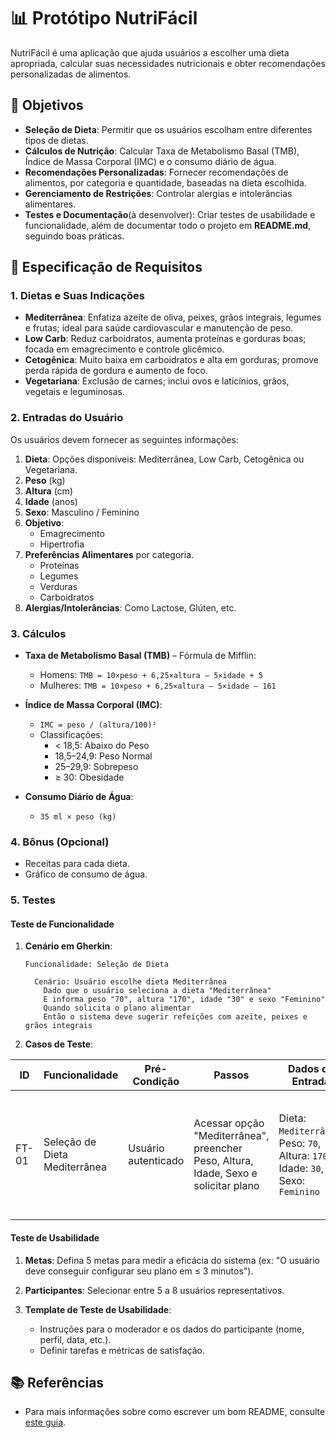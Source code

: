 # 📊 Protótipo NutriFácil

NutriFácil é uma aplicação que ajuda usuários a escolher uma dieta apropriada, calcular suas necessidades nutricionais e obter recomendações personalizadas de alimentos. 

## 🎯 Objetivos
- **Seleção de Dieta**: Permitir que os usuários escolham entre diferentes tipos de dietas.
- **Cálculos de Nutrição**: Calcular Taxa de Metabolismo Basal (TMB), Índice de Massa Corporal (IMC) e o consumo diário de água.
- **Recomendações Personalizadas**: Fornecer recomendações de alimentos, por categoria e quantidade, baseadas na dieta escolhida.
- **Gerenciamento de Restrições**: Controlar alergias e intolerâncias alimentares.
- **Testes e Documentação**(à desenvolver): Criar testes de usabilidade e funcionalidade, além de documentar todo o projeto em **README.md**, seguindo boas práticas.

## 📑 Especificação de Requisitos

### 1. Dietas e Suas Indicações

- **Mediterrânea**: Enfatiza azeite de oliva, peixes, grãos integrais, legumes e frutas; ideal para saúde cardiovascular e manutenção de peso.
- **Low Carb**: Reduz carboidratos, aumenta proteínas e gorduras boas; focada em emagrecimento e controle glicêmico.
- **Cetogênica**: Muito baixa em carboidratos e alta em gorduras; promove perda rápida de gordura e aumento de foco.
- **Vegetariana**: Exclusão de carnes; inclui ovos e laticínios, grãos, vegetais e leguminosas.

### 2. Entradas do Usuário

Os usuários devem fornecer as seguintes informações:
1. **Dieta**: Opções disponíveis: Mediterrânea, Low Carb, Cetogênica ou Vegetariana.
2. **Peso** (kg)
3. **Altura** (cm)
4. **Idade** (anos)
5. **Sexo**: Masculino / Feminino
6. **Objetivo**: 
   - Emagrecimento
   - Hipertrofia
7. **Preferências Alimentares** por categoria.
   - Proteínas
   - Legumes
   - Verduras
   - Carboidratos
8. **Alergias/Intolerâncias**: Como Lactose, Glúten, etc.

### 3. Cálculos

- **Taxa de Metabolismo Basal (TMB)** – Fórmula de Mifflin:
  - Homens: `TMB = 10×peso + 6,25×altura – 5×idade + 5`
  - Mulheres: `TMB = 10×peso + 6,25×altura – 5×idade – 161`

- **Índice de Massa Corporal (IMC)**:
  - `IMC = peso / (altura/100)²`
  - Classificações:
    - < 18,5: Abaixo do Peso
    - 18,5–24,9: Peso Normal
    - 25–29,9: Sobrepeso
    - ≥ 30: Obesidade

- **Consumo Diário de Água**: 
  - `35 ml × peso (kg)`

### 4. Bônus (Opcional)
- Receitas para cada dieta.
- Gráfico de consumo de água.

### 5. Testes

#### Teste de Funcionalidade

1. **Cenário em Gherkin**:
    ```gherkin
    Funcionalidade: Seleção de Dieta
    
      Cenário: Usuário escolhe dieta Mediterrânea
        Dado que o usuário seleciona a dieta "Mediterrânea"
        E informa peso "70", altura "170", idade "30" e sexo "Feminino"
        Quando solicita o plano alimentar
        Então o sistema deve sugerir refeições com azeite, peixes e grãos integrais
    ```

2. **Casos de Teste**:
   
| ID   | Funcionalidade                | Pré-Condição                 | Passos                                                        | Dados de Entrada                                      | Resultado Esperado                                                        | Resultado Obtido           | Status | Observações               |
|------|-------------------------------|------------------------------|--------------------------------------------------------------|-----------------------------------------------------|-------------------------------------------------------------------------|----------------------------|--------|--------------------------|
| FT-01| Seleção de Dieta Mediterrânea | Usuário autenticado          | Acessar opção "Mediterrânea", preencher Peso, Altura, Idade, Sexo e solicitar plano | Dieta: `Mediterrânea`, Peso: `70`, Altura: `170`, Idade: `30`, Sexo: `Feminino` | O sistema exibe plano com refeições ricas em azeite, peixes e grãos integrais. | _(preencher após a execução)_  |        |                          |

#### Teste de Usabilidade
1. **Metas**: Defina 5 metas para medir a eficácia do sistema (ex: "O usuário deve conseguir configurar seu plano em ≤ 3 minutos").
2. **Participantes**: Selecionar entre 5 a 8 usuários representativos.

3. **Template de Teste de Usabilidade**:
   - Instruções para o moderador e os dados do participante (nome, perfil, data, etc.).
   - Definir tarefas e métricas de satisfação.

## 📚 Referências
- Para mais informações sobre como escrever um bom README, consulte [este guia](https://www.freecodecamp.org/portuguese/news/como-escrever-um-bom-arquivo-readme-para-seu-projeto-do-github/).
